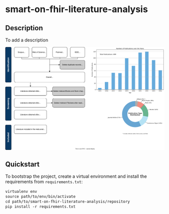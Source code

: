 # smart-on-fhir-literature-analysis

## Description

To add a description

![Flow chart of literature screening.](process.svg)

## Quickstart
To bootstrap the project, create a virtual environment and install the requirements from ``requirements.txt``:

```shell
virtualenv env
source path/to/env/bin/activate
cd path/to/smart-on-fhir-literature-analysis/repository
pip install -r requirements.txt
```
